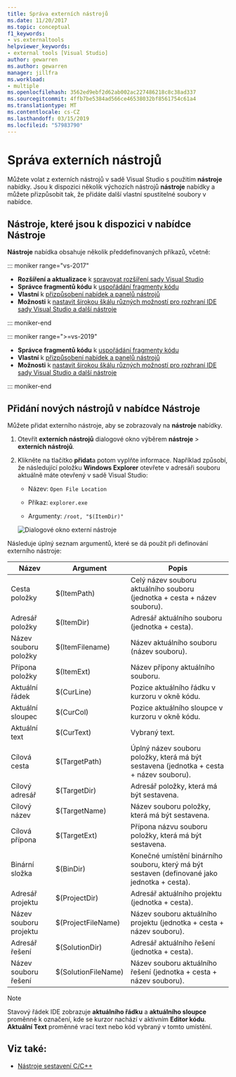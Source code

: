```yaml
---
title: Správa externích nástrojů
ms.date: 11/20/2017
ms.topic: conceptual
f1_keywords:
- vs.externaltools
helpviewer_keywords:
- external tools [Visual Studio]
author: gewarren
ms.author: gewarren
manager: jillfra
ms.workload:
- multiple
ms.openlocfilehash: 3562ed9ebf2d62ab002ac227486218c8c38ad337
ms.sourcegitcommit: 4ffb7be5384ad566ce46538032bf8561754c61a4
ms.translationtype: MT
ms.contentlocale: cs-CZ
ms.lasthandoff: 03/15/2019
ms.locfileid: "57983790"
---
```

# <a name="manage-external-tools"></a>Správa externích nástrojů

Můžete volat z externích nástrojů v sadě Visual Studio s použitím **nástroje** nabídky. Jsou k dispozici několik výchozích nástrojů **nástroje** nabídky a můžete přizpůsobit tak, že přidáte další vlastní spustitelné soubory v nabídce.

## <a name="tools-available-on-the-tools-menu"></a>Nástroje, které jsou k dispozici v nabídce Nástroje

**Nástroje** nabídka obsahuje několik předdefinovaných příkazů, včetně:

::: moniker range="vs-2017"

* **Rozšíření a aktualizace** k [spravovat rozšíření sady Visual Studio](finding-and-using-visual-studio-extensions.md)
* **Správce fragmentů kódu** k [uspořádání fragmenty kódu](code-snippets.md)
* **Vlastní** k [přizpůsobení nabídek a panelů nástrojů](how-to-customize-menus-and-toolbars-in-visual-studio.md)
* **Možnosti** k [nastavit širokou škálu různých možností pro rozhraní IDE sady Visual Studio a další nástroje](reference/options-dialog-box-visual-studio.md)

::: moniker-end

::: moniker range=">=vs-2019"

* **Správce fragmentů kódu** k [uspořádání fragmenty kódu](code-snippets.md)
* **Vlastní** k [přizpůsobení nabídek a panelů nástrojů](how-to-customize-menus-and-toolbars-in-visual-studio.md)
* **Možnosti** k [nastavit širokou škálu různých možností pro rozhraní IDE sady Visual Studio a další nástroje](reference/options-dialog-box-visual-studio.md)

::: moniker-end

## <a name="add-new-tools-to-the-tools-menu"></a>Přidání nových nástrojů v nabídce Nástroje

Můžete přidat externího nástroje, aby se zobrazovaly na **nástroje** nabídky.

1. Otevřít **externích nástrojů** dialogové okno výběrem **nástroje** > **externích nástrojů**.

1. Klikněte na tlačítko **přidat**a potom vyplňte informace. Například způsobí, že následující položku **Windows Explorer** otevřete v adresáři souboru aktuálně máte otevřený v sadě Visual Studio:

   * Název: `Open File Location`

   * Příkaz: `explorer.exe`

   * Argumenty: `/root, "$(ItemDir)"`

   ![Dialogové okno externí nástroje](media/external-tools-dialog.png)

Následuje úplný seznam argumentů, které se dá použít při definování externího nástroje:

|Název|Argument|Popis|
|----------|--------------|-----------------|
|Cesta položky|$(ItemPath)|Celý název souboru aktuálního souboru (jednotka + cesta + název souboru).|
|Adresář položky|$(ItemDir)|Adresář aktuálního souboru (jednotka + cesta).|
|Název souboru položky|$(ItemFilename)|Název aktuálního souboru (název souboru).|
|Přípona položky|$(ItemExt)|Název přípony aktuálního souboru.|
|Aktuální řádek|$(CurLine)|Pozice aktuálního řádku v kurzoru v okně kódu.|
|Aktuální sloupec|$(CurCol)|Pozice aktuálního sloupce v kurzoru v okně kódu.|
|Aktuální text|$(CurText)|Vybraný text.|
|Cílová cesta|$(TargetPath)|Úplný název souboru položky, která má být sestavena (jednotka + cesta + název souboru).|
|Cílový adresář|$(TargetDir)|Adresář položky, která má být sestavena.|
|Cílový název|$(TargetName)|Název souboru položky, která má být sestavena.|
|Cílová přípona|$(TargetExt)|Přípona názvu souboru položky, která má být sestavena.|
|Binární složka|$(BinDir)|Konečné umístění binárního souboru, který má být sestaven (definované jako jednotka + cesta).|
|Adresář projektu|$(ProjectDir)|Adresář aktuálního projektu (jednotka + cesta).|
|Název souboru projektu|$(ProjectFileName)|Název souboru aktuálního projektu (jednotka + cesta + název souboru).|
|Adresář řešení|$(SolutionDir)|Adresář aktuálního řešení (jednotka + cesta).|
|Název souboru řešení|$(SolutionFileName)|Název souboru aktuálního řešení (jednotka + cesta + název souboru).|

> [!NOTE]
> Stavový řádek IDE zobrazuje **aktuálního řádku** a **aktuálního sloupce** proměnné k označení, kde se kurzor nachází v aktivním **Editor kódu**. **Aktuální Text** proměnné vrací text nebo kód vybraný v tomto umístění.

## <a name="see-also"></a>Viz také:

- [Nástroje sestavení C/C++](/cpp/build/reference/c-cpp-build-tools)

